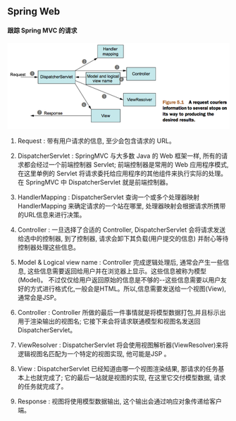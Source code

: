 Spring Web
--

#### 跟踪 Spring MVC 的请求
![Dispatcher](dispatcher.png)

1. Request : 带有用户请求的信息, 至少会包含请求的 URL。

2. DispatcherServlet : SpringMVC 与大多数 Java 的 Web 框架一样, 所有的请求都会经过一个前端控制器 Servlet;
前端控制器是常用的 Web 应用程序模式, 在这里单例的 Servlet 将请求委托给应用程序的其他组件来执行实际的处理。
在 SpringMVC 中 DispatcherServlet 就是前端控制器。

3. HandlerMapping : DispatcherServlet 查询一个或多个处理器映射 HandlerMapping 来确定请求的一个站在哪里,
处理器映射会根据请求所携带的URL信息来进行决策。

4. Controller : 一旦选择了合适的 Controller, DispatcherServlet 会将请求发送给选中的控制器, 到了控制器, 请求会卸下其负载(用户提交的信息)
并耐心等待控制器处理这些信息。

5. Model & Logical view name : Controller 完成逻辑处理后, 通常会产生一些信息, 这些信息需要返回给用户并在浏览器上显示。这些信息被称为模型(Model)。
不过仅仅给用户返回原始的信息是不够的--这些信息需要以用户友好的方式进行格式化,一般会是HTML。所以,信息需要发送给一个视图(View),通常会是JSP。

6. Controller : Controller 所做的最后一件事情就是将模型数据打包,并且标示出用于渲染输出的视图名; 它接下来会将请求联通模型和视图名发送回 DispatcherServlet。

7. ViewResolver : DispatcherServlet 将会使用视图解析器(ViewResolver)来将逻辑视图名匹配为一个特定的视图实现, 他可能是JSP 。

8. View : DispatcherServlet 已经知道由哪一个视图渲染结果, 那请求的任务基本上也就完成了; 它的最后一站就是视图的实现, 在这里它交付模型数据, 请求的任务就完成了。

9. Response : 视图将使用模型数据输出, 这个输出会通过响应对象传递给客户端。
